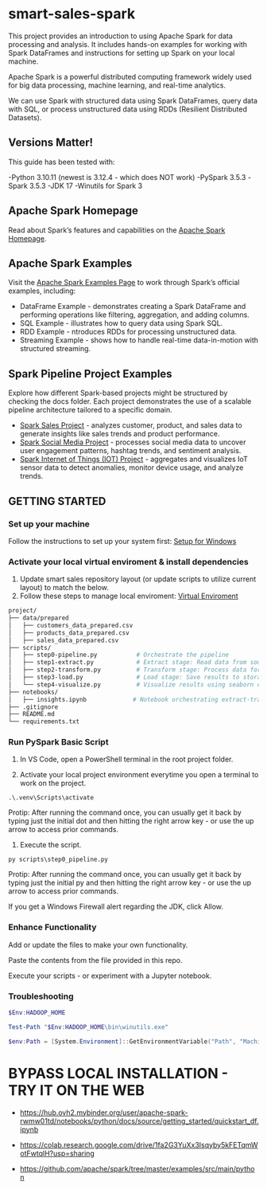 # smart-sales-spark

This project provides an introduction to using Apache Spark for data processing and analysis. 
It includes hands-on examples for working with Spark DataFrames and instructions for setting up Spark on your local machine.

Apache Spark is a powerful distributed computing framework widely used for big data processing, machine learning, and real-time analytics. 

We can use Spark with structured data using Spark DataFrames, query data with SQL, or process unstructured data using RDDs (Resilient Distributed Datasets).

## Versions Matter!

This guide has been tested with:

-Python 3.10.11 (newest is 3.12.4 - which does NOT work)
-PySpark 3.5.3
-Spark 3.5.3
-JDK 17
-Winutils for Spark 3

## Apache Spark Homepage

Read about Spark’s features and capabilities on the [Apache Spark Homepage](https://spark.apache.org/).

## Apache Spark Examples

Visit the [Apache Spark Examples Page](https://spark.apache.org/examples.html) to work through Spark’s official examples, including:
- DataFrame Example -  demonstrates creating a Spark DataFrame and performing operations like filtering, aggregation, and adding columns.
- SQL Example - illustrates how to query data using Spark SQL.
- RDD Example - ntroduces RDDs for processing unstructured data.
- Streaming Example - shows how to handle real-time data-in-motion with structured streaming.

## Spark Pipeline Project Examples

Explore how different Spark-based projects might be structured by checking the docs folder. 
Each project demonstrates the use of a scalable pipeline architecture tailored to a specific domain.

- [Spark Sales Project](docs/spark-sales.md) - analyzes customer, product, and sales data to generate insights like sales trends and product performance.
- [Spark Social Media Project](docs/spark-social.md) - processes social media data to uncover user engagement patterns, hashtag trends, and sentiment analysis.
- [Spark Internet of Things (IOT) Project](docs/spark-iot.md) - aggregates and visualizes IoT sensor data to detect anomalies, monitor device usage, and analyze trends.
  
## GETTING STARTED
### Set up your machine
Follow the instructions to set up your system first: [Setup for Windows](SETUP_SPARK_WINDOWS.md)
### Activate your local virtual enviroment & install dependencies
1. Update smart sales repository layout (or update scripts to utilize current layout) to match the below. 
2. Follow these steps to manage local enviroment: [Virtual Enviroment](VIRTUAL_ENV.md)
```bash
project/
├── data/prepared
│   ├── customers_data_prepared.csv
│   ├── products_data_prepared.csv
│   ├── sales_data_prepared.csv
├── scripts/
│   ├── step0-pipeline.py           # Orchestrate the pipeline
│   ├── step1-extract.py            # Extract stage: Read data from sources
│   ├── step2-transform.py          # Transform stage: Process data for insights
│   ├── step3-load.py               # Load stage: Save results to storage
│   └── step4-visualize.py          # Visualize results using seaborn or matplotlib
├── notebooks/
│   ├── insights.ipynb             # Notebook orchestrating extract-transform-load (ETL) + visualization
├── .gitignore
├── README.md
└── requirements.txt
```
### Run PySpark Basic Script

1. In VS Code, open a PowerShell terminal in the root project folder. 

2. Activate your local project environment everytime you open a terminal to work on the project. 

```shell
.\.venv\Scripts\activate
```

Protip: After running the command once, you can usually get it back by typing just the initial dot and then hitting the right arrow key  - or use the up arrow to access prior commands. 

1. Execute the script.

```shell
py scripts\step0_pipeline.py
```

Protip: After running the command once, you can usually get it back by typing just the initial py and then hitting the right arrow key - or use the up arrow to access prior commands. 

If you get a Windows Firewall alert regarding the JDK, click Allow. 

### Enhance Functionality
Add or update the files to make your own functionality. 

Paste the contents from the file provided in this repo.

Execute your scripts - or experiment with a Jupyter notebook.

### Troubleshooting
```powershell
$Env:HADOOP_HOME

Test-Path "$Env:HADOOP_HOME\bin\winutils.exe"

$env:Path = [System.Environment]::GetEnvironmentVariable("Path", "Machine") + ";" + [System.Environment]::GetEnvironmentVariable("Path", "User")
```

# BYPASS LOCAL INSTALLATION - TRY IT ON THE WEB

- <https://hub.ovh2.mybinder.org/user/apache-spark-rwmw01td/notebooks/python/docs/source/getting_started/quickstart_df.ipynb>

- <https://colab.research.google.com/drive/1fa2G3YuXx3Isqyby5kFETqmWotFwtqlH?usp=sharing>

- <https://github.com/apache/spark/tree/master/examples/src/main/python>